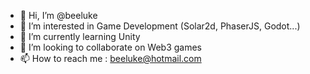 - 👋 Hi, I’m @beeluke
- 👀 I’m interested in Game Development (Solar2d, PhaserJS, Godot...)
- 🌱 I’m currently learning Unity
- 💞️ I’m looking to collaborate on Web3 games
- 📫 How to reach me : beeluke@hotmail.com

<!---
beeluke/beeluke is a ✨ special ✨ repository because its `README.md` (this file) appears on your GitHub profile.
You can click the Preview link to take a look at your changes.
--->
